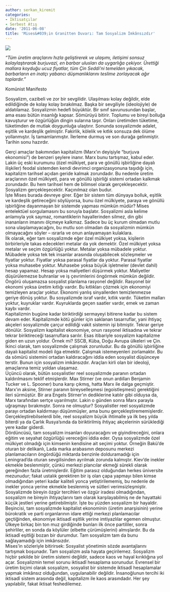 ```yaml
---
author: serkan_kiremit
categories:
- İktisatçılar
- Serbest Atış
date: '2011-06-08'
title: 'Mises&#039;in Granitten Duvarı: Tam Sosyalizm İmkânsızdır'
---
```


![](http://mises.org/Community/cfs-filesystemfile.ashx/__key/CommunityServer.Components.PostAttachments/00.00.23.16.80/misesinlibrary-copy.jpg)

*“Tüm üretim araçlarını hızla geliştirerek ve ulaşımı, iletişimi sonsuz kolaylaştırarak burjuvazi, en barbar ulusları da uygarlığa çekiyor. Ürettiği mallara koyduğu ucuz fiyatlar, tüm Çin Seddi’ni temelden yıkacak, barbarların en inatçı yabancı düşmanlıklarını teslime zorlayacak ağır toplardır.”*

Komünist Manifesto

Sosyalizm, cazibeli ve zor bir sevgilidir. Ulaşılması kolay değildir, elde edildiğinde de kolay kolay bırakılmaz. Başka bir sevgiliyle (ideolojiyle) de aldatılamaz. Sosyalizmin hedefi büyüktür. Bir sınıf savunusundan başlar, ama esası bütün insanlığı kapsar. Sömürüyü bitirir. Toplumu ve bireyi bolluğa kavuşturur ve özgürlüğün dingin sularına taşır. Onları üretimden tüketime, tüketimden de mutlak doygunluğa ulaştırır. Sonunda sosyalizmde adalet, eşitlik ve kardeşlik gelmiştir. Fakirlik, kölelik ve kıtlık sonsuza dek ölüme yollanmıştır. İş tamamlanmıştır. İlerleme durmuş ve son durağa gelinmiştir. Tarihin sonu hazırdır.  
  
Gerçi amaçlar bakımından kapitalizm (Marx’ın deyişiyle “burjuva ekonomisi”) de benzeri şeylere inanır. Marx bunu tartışmaz, kabul eder. Lakin üç eski kurumunu (özel mülkiyet, para ve gönüllü işbirliğine dayalı ilişkiler) feodal sistemden kendi devrimci organizasyonuna taşıdığı için, kapitalizm tarihsel açıdan geride kalmak zorundadır. Bu nedenle üretim araçlarının özel mülkiyeti, para ve gönüllü işbirliği sistemi ortadan kalkmak zorundadır. Bu hem tarihsel hem de bilimsel olarak gerçekleşecektir. Sosyalizm gerçekleşecektir. Kaçınılmaz olan budur.  
İşte Mises burada devreye girer. Eğer bir sistem tüm dünyaya bolluk, eşitlik ve kardeşlik getireceğini söylüyorsa, bunu özel mülkiyete, paraya ve gönüllü işbirliğine dayanmayan bir sistemde yapması mümkün müdür? Mises entelektüel sorgulamasını bu soruyla başlatır. Sosyalizmi asla kelime anlamıyla yok saymaz, romantiklerin hayallerinden silmez, din gibi inananların imanını ölçmeye kalkmaz. Sadece bu üç kurum olmadan mutlu sona ulaşılamayacağını, bu mutlu son olmadan da sosyalizmin mümkün olmayacağını söyler – ısrarla ve onun anlayamayan kulaklara.  
İlk olarak, eğer tam sosyalizmde eğer özel mülkiyet yoksa, kişilerin birbirleriyle takas edecekleri metalar da yok demektir. Özel mülkiyet yoksa metalar ve seçim özgürlüğü yoktur. Metalar yoksa mübadele yoktur. Mübadele yoksa tek tek insanlar arasında oluşabilecek sözleşmeler ve fiyatlar yoktur. Fiyatlar yoksa parasal fiyatlar da yoktur. Parasal fiyatlar yoksa muhasebe yoktur. Muhasebe yoksa büyük işletmeler (devlet dahil) hesap yapamaz. Hesap yoksa maliyetleri düşürmek yoktur. Maliyetler düşürülemezse buhranlar ve iş çevrimlerini öngörmek mümkün değildir. Öngörü oluşamazsa sosyalist planlama rasyonel değildir. Rasyonel bir ekonomi yoksa üretim kıtlığı vardır. Bu kıtlıkları çözmek için ekonomiyi temizleyen araçlar yoktur. Ekonomi yanlış sinyallerden temizlenmezse geriye dönüş yoktur. Bu sosyalizmde israf vardır, kıtlık vardır. Tüketim malları yoktur, kuyruklar vardır. Kuyruklarda geçen saatler vardır, emek ve zaman kaybı vardır.  
Kapitalizmin bugüne kadar biriktirdiği sermayeyi bitirene kadar bu sistem devam eder. Kapitalizmde kötü günler için saklanan tasarruflar, yani ihtiyaç akçeleri sosyalizmde çarçur edildiği vakit sistemin işi bitmiştir. Tekrar geriye dönülür. Sosyalizm kapitalist ekonomiye, onun rasyonel iktisadına ve tekrar tekrar biriktireceği tasarruflara sarılır. Esas itibariyle sosyalizm kapitalizme giden en uzun yoldur. Örnek mi? SSCB, Küba, Doğu Avrupa ülkeleri ve Çin.  
İkinci olarak, tam sosyalizmde çalışmak zorunludur. Bu da gönüllü işbirliğine dayalı kapitalist modeli ilga etmektir. Çalışmak istemeyenleri zorlamaktır. Bu da sömürü sistemini ortadan kaldıracağını iddia eden sosyalist düşünceye terstir. Bunun için sosyalizm imkânsızdır. Araçları kirli olan bir ideoloji, amaçlarına temiz yoldan ulaşamaz.  
Üçüncü olarak, bütün sosyalistler reel sosyalizmde paranın ortadan kaldırılmasını teklif etmişlerdir. Max Stirner (ve onun ardılları Benjamin Tucker ve L. Spooner) buna karşı çıkmış, hatta Marx ile dalga geçmiştir. Marx’ın aksine, Stirner paranın bireyselleşmesi (egoistleşmesi) gerektiğini ileri sürmüştür. Bir ara Engels Stirner’ın dediklerine katılır gibi olduysa da, Marx tarafından sertçe uyarılmıştır. Lakin o günden sonra Marx parayla uğraşmayı bırakmıştır. Sonra ne olmuştur? Sosyalistler reel sosyalizmde parayı ortadan kaldırmayı düşünmüşler, ama bunu gerçekleştirememişlerdir. Gerçekleştirebilselerdi bile, reel sosyalizm büyük ihtimalle ya ilk beş yılda biterdi ya da Çarlık Rusya’sında da biriktirilmiş ihtiyaç akçelerinin sürüklediği yere kadar giderdi.  
Dördüncüsü, tam sosyalizm insanları doyuracağını ve giyindireceğini, onlara eğitim ve seyahat özgürlüğü vereceğini iddia eder. Oysa sosyalizmde özel mülkiyet olmadığı için kimsenin kendisine ait seçimi yoktur. Örneğin Bakü’de oturan bir delikanlı, Lada marka arabasının deposunu merkezi planlamacıların öngördüğü miktarda benzinle dolduramadığı için Leningrad’da oturan sevgilisinden ayrılmak zorunda kalmıştır. Kiev’de inekler ekmekle beslenmiştir, çünkü merkezi plancılar ekmeği sürekli olarak gereğinden fazla üretmişlerdir. Eğitim parasız olduğundan herkes üniversite mezunudur; fakat ustalık gerektiren bir iş olan çapa yapmayı bilen kimse olmadığından yeteri kadar kaliteli yonca yetiştirilememiş, bu nedenle de inekler yonca yerine ekmekle beslenmiş ve sütleri verimsizleşmiştir. Sosyalizmde bireyin özgür tercihleri ve özgür iradesi olmadığından, sosyalizm ne bireyin ihtiyaçlarını tam olarak karşılayabilmiş ne de hayattaki küçük jestleri yerine getirebilmiştir. İşte bu yüzden sosyalizm bir hayaldir.  
Beşincisi, tam sosyalizmde kapitalist ekonominin (üretim anarşisinin) yerine bürokratik ve parti organlarının idare ettiği merkezi planlamacılar geçtiğinden, ekonomiye iktisadî eşitlik yerine imtiyazlılar egemen olmuştur. Ülkeye birkaç bin ton muz girdiğinde bunları ilk önce partililer, sonra şehirliler, en sonda da köylüler (elbette çürümüşlerini) almışlardır. Bu da iktisadî eşitliği bozan bir durumdur. Tam sosyalizm tam da bunu sağlayamadığı için imkânsızdır.  
Mises’in sözleriyle bitirirsek: Sosyalist yönetimin sözde avantajlarını tartışmak boşunadır. Tam sosyalizm asla hayata geçirilemez. Sosyalizm hiçbir şekilde bir üretim sistemi değildir, sadece kaos ve hayal kırıklığına yol açar. Sosyalizmin temel sorunu iktisadî hesaplama sorunudur. Evrensel bir üretim biçimi olarak sosyalizm, sosyalist bir sistemde iktisadî hesaplamalar yapmak imkânsız olduğundan, uygulanabilir değildir. İnsanoğlunun tercihi iki iktisadî sistem arasında değil, kapitalizm ile kaos arasındadır. Her şey yapılabilir, fakat iktisat feshedilemez.